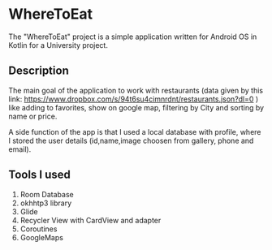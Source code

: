 # WhereToEat

The "WhereToEat" project is a simple application written for Android OS in Kotlin for a University project.

## Description

The main goal of the application to work with restaurants
(data given by this link:  https://www.dropbox.com/s/94t6su4cimnrdnt/restaurants.json?dl=0 ) 
like adding to favorites, show on google map, filtering by City and sorting by name or price.

A side function of the app is that I used a local database with profile, 
where I stored the user details (id,name,image choosen from gallery, phone and email).

## Tools I used

1. Room Database
2. okhhtp3 library
3. Glide
5. Recycler View with CardView and adapter
6. Coroutines
7. GoogleMaps
